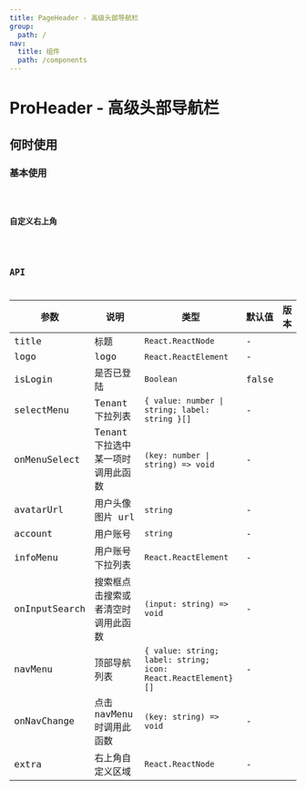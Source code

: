```yaml
---
title: PageHeader - 高级头部导航栏
group:
  path: /
nav:
  title: 组件
  path: /components
---
```


# ProHeader - 高级头部导航栏

## 何时使用

### 基本使用

<code src="./demos/basic.tsx" iframe="500px" title="基本使用" desc="基本使用" />

### 自定义右上角

<code src="./demos/extra.tsx" iframe="500px" title="自定义右上角" desc="自定义右上角" />

## API

| 参数 | 说明 | 类型 | 默认值 | 版本 |
| --- | --- | --- | --- | --- |
| title | 标题 | `React.ReactNode` | - |
| logo | logo | `React.ReactElement` | - |
| isLogin | 是否已登陆 | `Boolean` | false |
| selectMenu | Tenant 下拉列表 | `{ value: number \| string; label: string }[]` | - |
| onMenuSelect | Tenant 下拉选中某一项时调用此函数 | `(key: number \| string) => void` | - |
| avatarUrl | 用户头像图片 url | `string`  | - |
| account | 用户账号 | `string` | - |
| infoMenu | 用户账号下拉列表 | `React.ReactElement` | - |
| onInputSearch | 搜索框点击搜索或者清空时调用此函数 | `(input: string) => void` | - |
| navMenu | 顶部导航列表 | `{ value: string; label: string; icon: React.ReactElement}[]` | - |
| onNavChange | 点击 navMenu 时调用此函数 | `(key: string) => void` | - |
| extra | 右上角自定义区域 | `React.ReactNode` | - |
